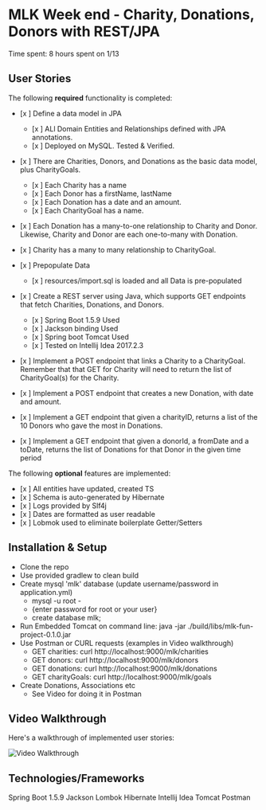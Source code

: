# MLK Week end - Charity, Donations, Donors with REST/JPA

Time spent: 8 hours spent on 1/13

## User Stories

The following **required** functionality is completed:

- [x ] Define a data model in JPA
   - [x ] ALl Domain Entities and Relationships defined with JPA annotations.
   - [x ] Deployed on MySQL. Tested & Verified.
- [x ] There are Charities, Donors, and Donations as the basic data model, plus CharityGoals.
  - [x ] Each Charity has a name
  - [x ] Each Donor has a firstName, lastName
  - [x ] Each Donation has a date and an amount.
  - [x ] Each CharityGoal has a name.

- [x ] Each Donation has a many-to-one relationship to Charity and Donor.  Likewise, Charity and Donor are each one-to-many with Donation.
- [x ] Charity has a many to many relationship to CharityGoal.

- [x ] Prepopulate Data
  - [x ] resources/import.sql is loaded and all Data is pre-populated

- [x ] Create a REST server using Java, which supports GET endpoints that fetch Charities, Donations, and Donors.
  - [x ] Spring Boot 1.5.9 Used
  - [x ] Jackson binding Used
  - [x ] Spring boot Tomcat Used
  - [x ] Tested on Intellij Idea 2017.2.3

- [x ] Implement a POST endpoint that links a Charity to a CharityGoal.  Remember that that GET for Charity will need to return the list of CharityGoal(s) for the Charity.

- [x ] Implement a POST endpoint that creates a new Donation, with date and amount.

- [x ] Implement a GET endpoint that given a charityID, returns a list of the 10 Donors who gave the most in Donations.

- [x ] Implement a GET endpoint that given a donorId, a fromDate and a toDate, returns the list of Donations for that Donor in the given time period

The following **optional** features are implemented:

- [x ] All entities have updated, created TS
- [x ] Schema is auto-generated by Hibernate
- [x ] Logs provided by Slf4j
- [x ] Dates are formatted as user readable
- [x ] Lobmok used to eliminate boilerplate Getter/Setters

## Installation & Setup
- Clone the repo
- Use provided gradlew to clean build
- Create mysql 'mlk' database (update username/password in application.yml)
  - mysql -u root -
  - {enter password for root or your user}
  - create database mlk;
- Run Embedded Tomcat on command line: java -jar ./build/libs/mlk-fun-project-0.1.0.jar
- Use Postman or CURL requests (examples in Video walkthrough)
  - GET charities: curl http://localhost:9000/mlk/charities
  - GET donors: curl http://localhost:9000/mlk/donors
  - GET donations: curl http://localhost:9000/mlk/donations
  - GET charityGoals: curl http://localhost:9000/mlk/goals
- Create Donations, Associations etc
  - See Video for doing it in Postman

## Video Walkthrough

Here's a walkthrough of implemented user stories:

<img src='https://media.giphy.com/media/3o751Rq2IRgtXZ8TE4/giphy.gif' title='Video Walkthrough' width='' alt='Video Walkthrough' />

## Technologies/Frameworks
Spring Boot 1.5.9
Jackson
Lombok
Hibernate
Intellij Idea
Tomcat
Postman
